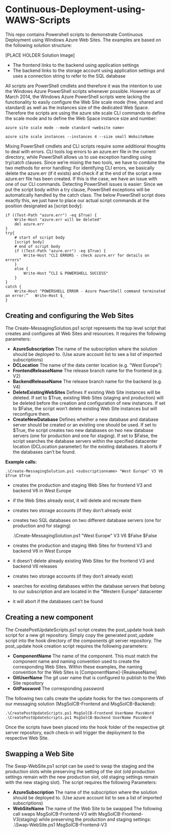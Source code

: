 Continuous-Deployment-using-WAWS-Scripts
========================================

This repo contains Powershell scripts to demonstrate Continuous Deployment using Windows Azure Web Sites.
The examples are based on the following solution structure:

[PLACE HOLDER Solution Image]

- The frontend links to the backend using application settings
- The backend links to the storage account using application settings and uses a connection string to refer to the SQL database

All scripts are PowerShell cmdlets and therefore it was the intention to use the Windows Azure PowerShell scripts whenever possible. However as of March 2014, the Windows Azure PowerShell scripts were lacking the functionality to easily configure the Web Site scale mode (free, shared and standard) as well as the instances size of the dedicated Web Space. Therefore the scripts are using the azure site scale CLI commands to define the scale mode and to define the Web Space instance size and number:

    azure site scale mode --mode standard <website name>
    
    azure site scale instances --instances 4 --size small WebsiteName

Mixing PowerShell cmdlets and CLI scripts require some additional thoughts to deal with errors. CLI tools log errors to an azure.err file in the current directory, while PowerShell allows us to use exception handling using try/catch clauses. Since we’re mixing the two tools, we have to combine the two methods for error handling: For identifying CLI errors, we basically delete the azure.err (if it exists) and check if at the end of the script a new azure.err file has been created. If this is the case, we have an issue with one of our CLI commands. Detecting PowerShell issues is easier: Since we put the script body within a try clause, PowerShell exceptions will be automatically handled by the catch class. The below PowerShell script does exactly this, we just have to place our actual script commands at the position designated as [script body]:

    if ((Test-Path "azure.err") -eq $True) {
    	Write-Host "azure.err will be deleted"
    	del azure.err
    }
    try{
    	# start of script body
    	[script body]
    	# end of script body 
    	if ((Test-Path "azure.err") -eq $True) {
    		Write-Host "CLI ERRORS - check azure.err for details on errors"
    	}
    	else {
    		Write-Host “CLI & POWERSHELL SUCCESS"	
    	}
    }
    catch {
    	Write-Host "POWERSHELL ERROR - Azure PowerShell command terminated an error:”	Write-Host $_
    }

## Creating and configuring the Web Sites ##
The Create-MessagingSolution.ps1 script represents the top level script that creates and configures all Web Sites and resources. It requires the following parameters:

- **AzureSubscription** The name of the subscription where the solution should be deployed to. (Use azure account list to see a list of imported subscriptions)
- **DCLocation** The name of the data center location (e.g. “West Europe”)
- **FrontendReleaseName** The release branch name for the frontend (e.g. V2)
- **BackendReleaseName** The release branch name for the backend (e.g. V4)
- **DeleteExistingWebSites** Defines if existing Web Site instances will be deleted. If set to $True, existing Web Sites (staging and production) will be deleted before the creation and configuration of new instances. If set to $False, the script won’t delete existing Web Site instances but will reconfigure them.
- **CreateNewDatabase** Defines whether a new database and database server should be created or an existing one should be used. If set to $True, the script creates two new databases on two new database servers (one for production and one for staging). If set to $False, the script searches the database servers within the specified datacenter location (DCLocation parameter) for the existing databases. It aborts if the databases can’t be found.

**Example calls:**

    .\Create-MessagingSolution.ps1 <subscriptionname> "West Europe" V3 V6 $True $True
- creates the production and staging Web Sites for frontend V3 and backend V6 in West Europe
- if the Web Sites already exist, it will delete and recreate them
- creates two storage accounts (if they don’t already exist
- creates two SQL databases on two different database servers (one for production and for staging)

    .\Create-MessagingSolution.ps1 <subscriptionname> "West Europe" V3 V6 $False $False

- creates the production and staging Web Sites for frontend V3 and backend V6 in West Europe
- it doesn’t delete already existing Web Sites for the frontend V3 and backend V6 releases
- creates two storage accounts (if they don’t already exist)
- searches for existing databases within the database servers that belong to our subscription and are located in the “Western Europe” datacenter 
- it will abort if the databases can’t be found

## Creating a new component ##
The CreatePostUpdateScripts.ps1 script creates the post_update hook bash script for a new git repository. Simply copy the generated post_update script into the hook directory of the components git server repository. The post_update hook creation script requires the following parameters:

- **ComponentName** The name of the component. This must match the component name and naming convention used to create the corresponding Web Sites. Within these examples, the naming convention for the Web Sites is [ComponentName]-[RealeaseName]
- **GitUserName** The git user name that is configured to publish to the Web Site repository
- **GitPassword** The corresponding password

The following two calls create the update hooks for the two components of our messaging solution (MsgSolCB-Frontend and MsgSolCB-Backend):

    .\CreatePostUpdateScripts.ps1 MsgSolCB-Frontend UserName PassWord
    .\CreatePostUpdateScripts.ps1 MsgSolCB-Backend UserName PassWord
Once the scripts have been placed into the hook folder of the respective git server repository, each check-in will trigger the deployment to the respective Web Site.

## Swapping a Web Site ##
The Swap-WebSite.ps1 script can be used to swap the staging and the production slots while preserving the setting of the slot (old production settings remain with the new production slot, old staging settings remain with the new staging slot). The script requires the following Parameters:
- **AzureSubscription** The name of the subscription where the solution should be deployed to. (Use azure account list to see a list of imported subscriptions)
- **WebSiteName** The name of the Web Site to be swapped
The following call swaps MsgSolCB-Frontend-V3 with MsgSolCB-Frontend-V3(staging) while preserving the production and staging settings:
    .\Swap-WebSite.ps1 <subscriptionname> MsgSolCB-Frontend-V3










